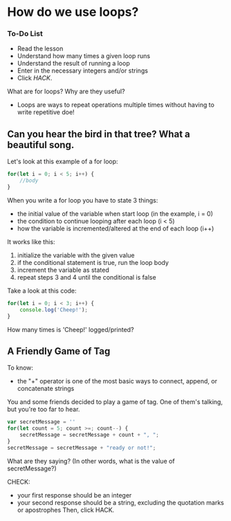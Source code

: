 # How do we use loops?

<div class="aside">
<h3>To-Do List</h3>
<ul>
  <li>Read the lesson</li>
  <li>Understand how many times a given loop runs</li>
  <li>Understand the result of running a loop</li>
  <li>Enter in the necessary integers and/or strings</li>
  <li>Click <em>HACK</em>.</li>
</ul>
</div>

What are for loops? Why are they useful?
- Loops are ways to repeat operations multiple times without having to write repetitive doe!

## Can you hear the bird in that tree? What a beautiful song.
Let's look at this example of a for loop:
```js
for(let i = 0; i < 5; i++) {
    //body
}
```

When you write a for loop you have to state 3 things:
- the initial value of the variable when start loop (in the example, i = 0)
- the condition to continue looping after each loop (i < 5)
- how the variable is incremented/altered at the end of each loop (i++)

It works like this:
1. initialize the variable with the given value
2. if the conditional statement is true, run the loop body
3. increment the variable as stated
4. repeat steps 3 and 4 until the conditional is false

Take a look at this code:
```js
for(let i = 0; i < 3; i++) {
    console.log('Cheep!');
}
```
How many times is 'Cheep!' logged/printed?

## A Friendly Game of Tag
To know:
- the "+" operator is one of the most basic ways to connect, append, or concatenate strings

You and some friends decided to play a game of tag. One of them's talking, but you're too far to hear.

```js
var secretMessage = ''
for(let count = 5; count >=; count--) {
    secretMessage = secretMessage + count + ", ";
}
secretMessage = secretMessage + "ready or not!";
```
What are they saying? (In other words, what is the value of secretMessage?)


CHECK:
- your first response should be an integer
- your second response should be a string, excluding the quotation  marks or apostrophes
Then, click HACK.


